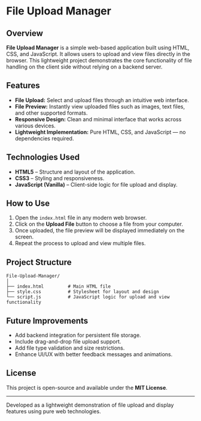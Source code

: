 # File Upload Manager

## Overview
**File Upload Manager** is a simple web-based application built using HTML, CSS, and JavaScript. It allows users to upload and view files directly in the browser. This lightweight project demonstrates the core functionality of file handling on the client side without relying on a backend server.

## Features
- **File Upload:** Select and upload files through an intuitive web interface.  
- **File Preview:** Instantly view uploaded files such as images, text files, and other supported formats.  
- **Responsive Design:** Clean and minimal interface that works across various devices.  
- **Lightweight Implementation:** Pure HTML, CSS, and JavaScript — no dependencies required.

## Technologies Used
- **HTML5** – Structure and layout of the application.  
- **CSS3** – Styling and responsiveness.  
- **JavaScript (Vanilla)** – Client-side logic for file upload and display.

## How to Use
1. Open the `index.html` file in any modern web browser.  
2. Click on the **Upload File** button to choose a file from your computer.  
3. Once uploaded, the file preview will be displayed immediately on the screen.  
4. Repeat the process to upload and view multiple files.

## Project Structure
```
File-Upload-Manager/
│
├── index.html         # Main HTML file
├── style.css          # Stylesheet for layout and design
└── script.js          # JavaScript logic for upload and view functionality
```

## Future Improvements
- Add backend integration for persistent file storage.  
- Include drag-and-drop file upload support.  
- Add file type validation and size restrictions.  
- Enhance UI/UX with better feedback messages and animations.

## License
This project is open-source and available under the **MIT License**.

---
Developed as a lightweight demonstration of file upload and display features using pure web technologies.

